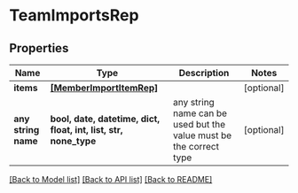 # TeamImportsRep


## Properties
Name | Type | Description | Notes
------------ | ------------- | ------------- | -------------
**items** | [**[MemberImportItemRep]**](MemberImportItemRep.md) |  | [optional] 
**any string name** | **bool, date, datetime, dict, float, int, list, str, none_type** | any string name can be used but the value must be the correct type | [optional]

[[Back to Model list]](../README.md#documentation-for-models) [[Back to API list]](../README.md#documentation-for-api-endpoints) [[Back to README]](../README.md)



